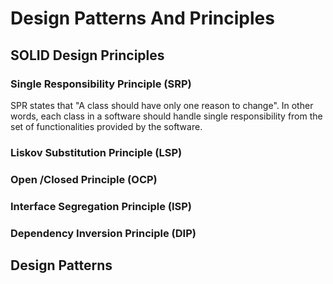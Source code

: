 # Design Patterns And Principles 
## SOLID Design Principles

### Single Responsibility Principle (SRP)
SPR states that "A class should have only one reason to change". In other words, each class in a software should handle single responsibility from the set of functionalities provided by the software.
### Liskov Substitution Principle (LSP)

### Open /Closed Principle (OCP)

### Interface Segregation Principle (ISP)

### Dependency Inversion Principle (DIP)

## Design Patterns
